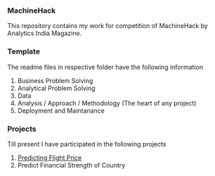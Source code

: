### MachineHack
This repository contains my work for competition of MachineHack by Analytics India Magazine.

### Template
The readme files in respective folder have the following information

1) Business Problem Solving
2) Analytical Problem Solving
3) Data
4) Analysis / Approach / Methodology (The heart of any project)
5) Deployment and Maintanance

### Projects
Till present I have participated in the following projects

1) [Predicting Flight Price](https://github.com/vasim07/MachineHack/tree/master/FlightPrice)
2) Predict Financial Strength of Country
